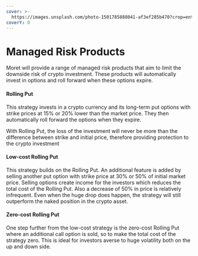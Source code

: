 ```yaml
---
cover: >-
  https://images.unsplash.com/photo-1501785888041-af3ef285b470?crop=entropy&cs=srgb&fm=jpg&ixid=MnwxOTcwMjR8MHwxfHNlYXJjaHw3fHxsYWtlfGVufDB8fHx8MTY0MzgzNjcxNQ&ixlib=rb-1.2.1&q=85
coverY: 0
---
```


# Managed Risk Products

Moret will provide a range of managed risk products that aim to limit the downside risk of crypto investment. These products will automatically invest in options and roll forward when these options expire.&#x20;

#### Rolling Put&#x20;

This strategy invests in a crypto currency and its long-term put options with strike prices at 15% or 20% lower than the market price. They then automatically roll forward the options when they expire.&#x20;

With Rolling Put, the loss of the investment will never be more than the difference between strike and initial price, therefore providing protection to the crypto investment

#### Low-cost Rolling Put

This strategy builds on the Rolling Put. An additional feature is added by selling another put option with strike price at 30% or 50% of initial market price. Selling options create income for the investors which reduces the total cost of the Rolling Put. Also a decrease of 50% in price is relatively infrequent. Even when the huge drop does happen, the strategy will still outperform the naked position in the crypto asset.

#### Zero-cost Rolling Put

One step further from the low-cost strategy is the zero-cost Rolling Put where an additional call option is sold, so to make the total cost of the strategy zero. This is ideal for investors averse to huge volatility both on the up and down side.

